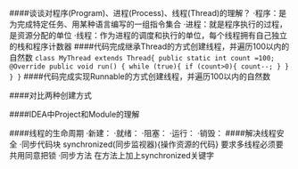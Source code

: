 ####谈谈对程序(Program)、进程(Process)、线程(Thread)的理解？
    ·程序：是为完成特定任务、用某种语言编写的一组指令集合
    ·进程：就是程序执行的过程，是资源分配的单位
    ·线程：作为进程的调度和执行的单位，每个线程拥有自己独立的栈和程序计数器
####代码完成继承Thread的方式创建线程，并遍历100以内的自然数
    `class MyThread extends Thread{
         public static int count =100;
         @Override
         public void run() {
             while (true){
                 if (count>0){
                     count--;
                 }
             }
         }
     }`
####代码完成实现Runnable的方式创建线程，并遍历100以内的自然数

####对比两种创建方式

####IDEA中Project和Module的理解

####线程的生命周期
    ·新建：
    ·就绪：
    ·阻塞：
    ·运行：
    ·销毁：
####解决线程安全
    ·同步代码块
        synchronized(同步监视器){操作资源的代码}
        要求多线程必须要共用同意把锁
    ·同步方法
        在方法上加上synchronized关键字
    
 
        
